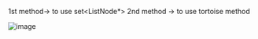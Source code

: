 1st method->  to use set<ListNode*> 
2nd method -> to use tortoise method

![image](https://user-images.githubusercontent.com/97017655/204993449-052a4f85-619d-409a-b7ea-608b13e15a5c.png)
